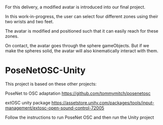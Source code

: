For this delivery, a modified avatar is introduced into our final project.

In this work-in-progress, the user can select four different zones using their two wrists and two feet.

The avatar is modified and positioned such that it can easily reach for these zones.

On contact, the avatar goes through the sphere gameObjects. But if we make the spheres solid, the avatar will also kinematically interact with them.


# PoseNetOSC-Unity

This project is based on these other projects: 

PoseNet to OSC adaptation
https://github.com/tommymitch/posenetosc 

extOSC unity package
https://assetstore.unity.com/packages/tools/input-management/extosc-open-sound-control-72005

Follow the instructions to run PoseNet OSC and then run the Unity project